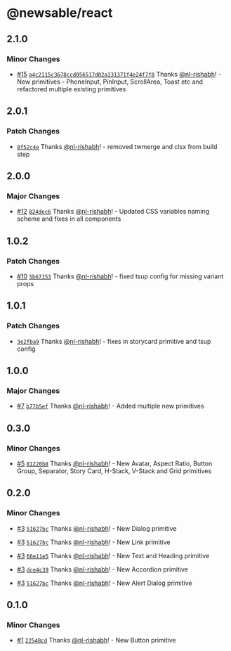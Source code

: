 # @newsable/react

## 2.1.0

### Minor Changes

- [#15](https://github.com/newslaundry/newsable-react/pull/15) [`a4c2115c3678ccd056517d02a131371f4e24f7f8`](https://github.com/newslaundry/newsable-react/commit/a4c2115c3678ccd056517d02a131371f4e24f7f8) Thanks [@nl-rishabh](https://github.com/nl-rishabh)! - New primitives - PhoneInput, PinInput, ScrollArea, Toast etc and refactored multiple existing primitives

## 2.0.1

### Patch Changes

- [`8f52c4e`](https://github.com/newslaundry/newsable-react/commit/8f52c4ee299b7d975805101c77782f687dd4bcdf) Thanks [@nl-rishabh](https://github.com/nl-rishabh)! - removed twmerge and clsx from build step

## 2.0.0

### Major Changes

- [#12](https://github.com/newslaundry/newsable-react/pull/12) [`824dec6`](https://github.com/newslaundry/newsable-react/commit/824dec616d36c94a5d8630d135ac5e043475055a) Thanks [@nl-rishabh](https://github.com/nl-rishabh)! - Updated CSS variables naming scheme and fixes in all components

## 1.0.2

### Patch Changes

- [#10](https://github.com/newslaundry/newsable-react/pull/10) [`5b67153`](https://github.com/newslaundry/newsable-react/commit/5b67153920bbf6f0d93f896a0f68b8e6145a728a) Thanks [@nl-rishabh](https://github.com/nl-rishabh)! - fixed tsup config for missing variant props

## 1.0.1

### Patch Changes

- [`3e2fba9`](https://github.com/newslaundry/newsable-react/commit/3e2fba9a6241044432614386ec1289944ff32f58) Thanks [@nl-rishabh](https://github.com/nl-rishabh)! - fixes in storycard primitive and tsup config

## 1.0.0

### Major Changes

- [#7](https://github.com/newslaundry/newsable-react/pull/7) [`b77b5ef`](https://github.com/newslaundry/newsable-react/commit/b77b5ef840dc16d16b270851032871978dc22150) Thanks [@nl-rishabh](https://github.com/nl-rishabh)! - Added multiple new primitives

## 0.3.0

### Minor Changes

- [#5](https://github.com/newslaundry/newsable-react/pull/5) [`81220b8`](https://github.com/newslaundry/newsable-react/commit/81220b8b7c6c8466e96150dc0b2528f7b75e93ac) Thanks [@nl-rishabh](https://github.com/nl-rishabh)! - New Avatar, Aspect Ratio, Button Group, Separator, Story Card, H-Stack, V-Stack and Grid primitives

## 0.2.0

### Minor Changes

- [#3](https://github.com/newslaundry/newsable-react/pull/3) [`51627bc`](https://github.com/newslaundry/newsable-react/commit/51627bc4ea0fd85aa15e9228553e71f386326294) Thanks [@nl-rishabh](https://github.com/nl-rishabh)! - New Dialog primitive

- [#3](https://github.com/newslaundry/newsable-react/pull/3) [`51627bc`](https://github.com/newslaundry/newsable-react/commit/51627bc4ea0fd85aa15e9228553e71f386326294) Thanks [@nl-rishabh](https://github.com/nl-rishabh)! - New Link primitive

- [#3](https://github.com/newslaundry/newsable-react/pull/3) [`66e11e5`](https://github.com/newslaundry/newsable-react/commit/66e11e5f54596decb0d92ffd17991c3cffa7c874) Thanks [@nl-rishabh](https://github.com/nl-rishabh)! - New Text and Heading primitive

- [#3](https://github.com/newslaundry/newsable-react/pull/3) [`dce4c39`](https://github.com/newslaundry/newsable-react/commit/dce4c39316aa0f66aebc341fa4d6ef79c57a0c27) Thanks [@nl-rishabh](https://github.com/nl-rishabh)! - New Accordion primitive

- [#3](https://github.com/newslaundry/newsable-react/pull/3) [`51627bc`](https://github.com/newslaundry/newsable-react/commit/51627bc4ea0fd85aa15e9228553e71f386326294) Thanks [@nl-rishabh](https://github.com/nl-rishabh)! - New Alert Dialog primitive

## 0.1.0

### Minor Changes

- [#1](https://github.com/newslaundry/newsable-react/pull/1) [`22548cd`](https://github.com/newslaundry/newsable-react/commit/22548cd1dc13f14dfc14c00acc00ef1438bed0ea) Thanks [@nl-rishabh](https://github.com/nl-rishabh)! - New Button primitive
